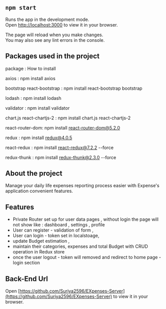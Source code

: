 ## `npm start`

Runs the app in the development mode.\
Open [http://localhost:3000](http://localhost:3000) to view it in your browser.

The page will reload when you make changes.\
You may also see any lint errors in the console.

## Packages used in the project

package : How to install

axios :  npm install axios 

bootstrap  react-bootstrap  :  npm install react-bootstrap bootstrap 

lodash : npm install lodash 

validator : npm install validator 

chart.js react-chartjs-2 : npm install chart.js react-chartjs-2 

react-router-dom: npm install react-router-dom@5.2.0 

redux : npm install redux@4.0.5 

react-redux : npm install react-redux@7.2.2 --force 

redux-thunk : npm install redux-thunk@2.3.0 --force

## About the project

Manage your daily life expenses reporting process easier with Expense's application convenient features.

## Features 

* Private Router set up for user data pages , without login the page will not show like : dashboard , settings , profile
* User can register - validation of form , 
* User can login - token set in localstoage, 
* update Budget estimation ,
* maintain their categories, expenses and total Budget with CRUD operation in Redux store
* once the user logout - token will removed and redirect to home page - login section

## Back-End Url
Open [https://github.com/Suriya2596/EXpenses-Server](https://github.com/Suriya2596/EXpenses-Server) to view it in your browser.


